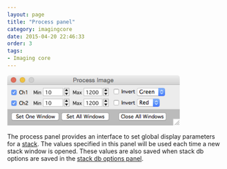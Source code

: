 ```yaml
---
layout: page
title: "Process panel"
category: imagingcore
date: 2015-04-20 22:46:33
order: 3
tags:
- Imaging core
---
```



<IMG class="img-float-left" SRC="images/mm3/mm3-process-panel.png" WIDTH="400">

<div class="print-page-break"></div>

The process panel provides an interface to set global display parameters for a [stack][1]. The values specified in this panel will be used each time a new stack window is opened. These values are also saved when stack db options are saved in the [stack db options panel][2].

[1]: /mapmanager/stack/
[2]: /mapmanager/stackdb-options-panel/
